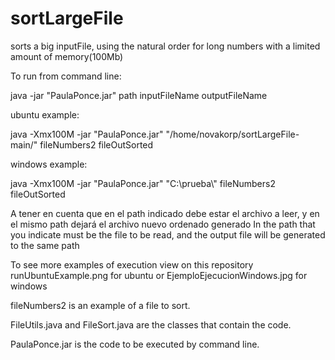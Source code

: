 # sortLargeFile
sorts a big inputFile, using the natural order for long numbers with a limited amount of memory(100Mb)

To run from command line:

java -jar "PaulaPonce.jar" path inputFileName outputFileName

ubuntu example: 

java -Xmx100M -jar "PaulaPonce.jar" "/home/novakorp/sortLargeFile-main/" fileNumbers2 fileOutSorted

windows example:

java -Xmx100M -jar "PaulaPonce.jar" "C:\\prueba\\" fileNumbers2 fileOutSorted

A tener en cuenta que en el path indicado debe estar el archivo a leer, y en el mismo path dejará el archivo nuevo ordenado generado
In the path that you indicate must be the file to be read, and the output file will be generated to the same path 

To see more examples of execution view on this repository runUbuntuExample.png for ubuntu or  EjemploEjecucionWindows.jpg for windows

fileNumbers2 is an example of a file to sort.

FileUtils.java and FileSort.java are the classes that contain the code.

PaulaPonce.jar is the code to be executed by command line.
